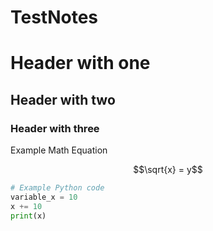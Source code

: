 # TestNotes

# Header with one #

## Header with two ##

### Header with three ###





Example Math Equation
```math
\sqrt{x} = y
```


```python
# Example Python code
variable_x = 10
x += 10
print(x)
```

